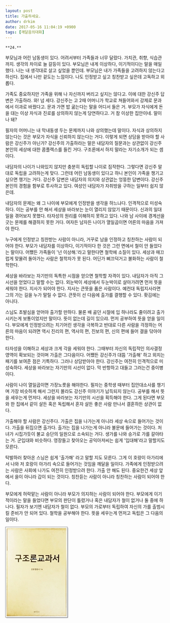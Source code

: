 ```yaml
---
layout: post
title: 가출하세요.
author: drkim
date: 2017-05-16 11:04:19 +0900
tags: [깨달음의대화]
---
```

 


    **24.**

  


부모님과 어린 남동생이 있다. 어려서부터 가족들과 너무 달랐다. 가치관, 취향, 식습관까지. 생각의 차이로 늘 갈등이 있다. 부모님은 내게 이상하다, 이기적이다는 말을 매일 했다. 나는 내 생각대로 살고 싶었을 뿐인데. 부모님은 내가 가족들을 고려하지 않는다고 하신다. 집에서 나만 겉도는 느낌이다. 나도 인정받고 싶고 칭찬받고 싶은데 고독하고 외롭다. 

  


가족도 중요하지만 가족을 위해 나 자신까지 버리고 싶지는 않다고. 이에 대한 강신주 답변은 가출하라. 와! 넘 세다. 강신주는 고 2때 어머니가 학교로 쳐들어와서 강제로 문과에서 이과로 바꿨다고. 문과 가면 밥 굶는다는 말을 어디서 들은 거. 부모가 자식에게 돈을 대는 이상 자식과 진로를 상의하지 않는게 당연하다고. 거 참 이상한 집안이네. 말이나 돼? 

  


필자의 어머니는 내 막내동생 두는 문제까지 나와 상의했는데 말이다. 자식과 상의하지 않는다는 것은 부모가 자식을 신뢰하지 않는다는 거다. 이렇게 되면 상담을 받아야 할 사람은 강신주가 아닌가? 강신주의 가출하라는 말은 내담자의 질문과는 상관없이 강신주 본인의 세상에 대한 콤플렉스를 들킨 거다. 구조론에서 하지 말라는 자기소개가 되는 셈이다. 

  


내담자의 나이가 나와있지 않지만 충분히 독립할 나이로 짐작한다. 그렇다면 강신주 말대로 독립을 고려하는게 맞다. 그런데 어린 남동생이 있다고 하니 본인이 가족을 챙기고 싶으면 챙기는 거다. 강신주 답변은 내담자의 의지와 상관없는 엉뚱한 답변이다. 강신주 본인의 경험을 함부로 투사하고 있다. 여성인 내담자가 자취방을 구하는 일부터 쉽지 않은데. 

  


내담자의 문제는 왜 그 나이에 부모에게 인정받을 생각을 하느냐다. 인격적으로 미성숙하다. 이는 공부를 안 해서 세상을 바라보는 눈이 열리지 않았기 때문이다. 신과의 일대일을 겪어보지 못했다. 타자성의 원리를 이해하지 못하고 있다. 나와 남 사이에 경계선을 긋는 문제를 해결하지 못한 거다. 여자든 남자든 나이가 열일곱이면 어른의 마음을 가져야 한다. 

  


누구에게 인정받고 칭찬받는 사람이 아니라, 거꾸로 남을 인정하고 칭찬하는 사람이 되어야 한다. 부모가 내담자를 이상하다, 이기적이다 한 것은 그런 면에서 철이 안 들었다는 말이다. 어쨌든 가족들이 '넌 이상해.'라고 말한다면 철학에 소질이 있다. 세상과 매끄럽게 맞물려 돌아가는 사람은 철학자가 못 된다. 어딘가 삐끄덕거고 불화하는 사람이 철학한다. 

  


세상을 바라보는 자기만의 독특한 시점을 얻으면 철학할 자격이 있다. 내담자가 아직 그 시선을 얻었다고 말할 수는 없다. 외눈박이 세상에서 두눈박이로 살아가려면 먼저 뜻을 세워야 한다. 지사가 되어야 한다. 지사는 큰뜻을 품은 사람이다. 예컨대 독립지사라면 그의 가는 길을 누가 말릴 수 없다. 큰뜻이 선 다음에 출가를 결행할 수 있다. 홧김에는 아니다. 

  


스님도 초발심을 얻어야 출가할 만하다. 물론 배 곯던 시절에 입 하나라도 줄이려고 출가시키는게 보통이었지만 말이다. 뜻이 없는데 길이 있으랴. 먼저 공부하여 뜻을 얻을 일이다. 부모에게 인정받으려는 치기어린 생각을 극복하고 반대로 다른 사람을 걱정하는 어른의 마음이 되려면 역시 진리의 편, 역사의 편, 진보의 편, 신의 편에 들어 결을 닦아야 한다. 

  


타자성을 이해하고 세상과 크게 각을 세워야 한다. 그때부터 자신의 독립적인 의사결정영역이 확보되는 것이며 가출은 그다음이다. 어쨌든 강신주가 대뜸 '가출해' 하고 외치는 패기를 보여준 점은 기특하다. 그러나 상담받아야 한다. 강신주는 여전히 인격적으로 미성숙하다. 세상을 바라보는 자기만의 시선이 없다. 막 반항하고 대들고 그러는건 중이병이다. 

  


사람이 나이 열일곱이면 가장노릇을 해야한다. 필자는 중학생 때부터 집안대소사를 챙기며 가장 비슷하게 해서 그런지 몰라도 강신주 이야기가 납득되지 않는다. 공부를 해서 뜻을 세우는게 먼저다. 세상을 바라보는 자기만의 시선을 획득해야 한다. 그게 된다면 부모와 한 집에서 같이 살든 혹은 독립해서 혼자 살든 좋은 사람 만나서 결혼하든 상관이 없다. 

  


가출해야 할 사람은 강신주다. 가출은 집을 나가는게 아니라 세상 속으로 들어가는 것이다. 가출을 뒤집으면 출가다. 출가는 집을 나가는게 아니라 불문에 들어가는 것이다. 처녀가 시집가듯이 불교 승단의 일원으로 소속되는 거다. 생가를 나와 승가로 가를 갈아타는 거. 군입대와 비슷하다. 영장들고 찾아오는 공익아저씨는 쉽게 '입대해'라고 말할지도 모른다. 

  


탁발하러 찾아온 스님은 쉽게 '출가해' 라고 말할 지도 모른다. 그게 이 호랑이 아가리에서 나와 저 호랑이 아가리 속으로 들어가는 것임을 깨달을 일이다. 가족에게 인정받으려는 사람은 사회에 나가도 여전히 인정받으려 한다. 가출 안 해도 된다. 중요한건 세상 앞에서 을이 아니라 갑이 되는 것이다. 칭찬듣는 사람이 아니라 칭찬하는 사람이 되어야 한다. 

  


부모에게 허락맡는 사람이 아니라 부모가 의지하는 사람이 되어야 한다. 부모에게 이기적이라는 말을 들었다면 부모의 판단이 틀렸거나 혹은 내담자가 철이 없거나 둘 중에 하나다. 필자가 보기엔 내담자가 철이 없다. 부모의 가로부터 독립하여 자신의 가를 출범시킬 준비가 안 되어 있다. 철학을 공부해야 한다. 뜻을 세우는게 먼저고 독립은 그 다음의 일이다. 

  


  



![](/files/attach/images/198/926/845/20170108_234810.jpg)
